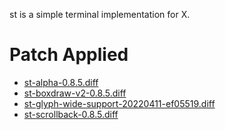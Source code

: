 st is a simple terminal implementation for X.

# **Patch Applied**
+ [st-alpha-0.8.5.diff](https://st.suckless.org/patches/alpha/st-alpha-20220206-0.8.5.diff)
+ [st-boxdraw-v2-0.8.5.diff](https://st.suckless.org/patches/boxdraw/st-boxdraw_v2-0.8.5.diff)
+ [st-glyph-wide-support-20220411-ef05519.diff](https://st.suckless.org/patches/glyph_wide_support/st-glyph-wide-support-20220411-ef05519.diff)
+ [st-scrollback-0.8.5.diff](https://st.suckless.org/patches/scrollback/st-scrollback-0.8.5.diff)

